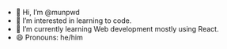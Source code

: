 - 👋 Hi, I’m @munpwd
- 👀 I’m interested in learning to code.
- 🌱 I’m currently learning Web development mostly using React.
- 😄 Pronouns: he/him

<!---
munpwd/munpwd is a ✨ special ✨ repository because its `README.md` (this file) appears on your GitHub profile.
You can click the Preview link to take a look at your changes.
--->
